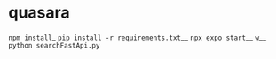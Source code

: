 # quasara
`npm install`_
`pip install -r requirements.txt`__
`npx expo start`__
`w`__
`python searchFastApi.py`
